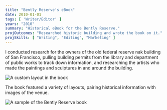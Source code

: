 ```yaml
---
title: "Bently Reserve's eBook"
date: 2010-01-01
tags: [ 'Writer/Editor' ]
years: "2010"
summary: "Historical eBook for the Bently Reserve."
projOutcomes: "Researched historic building and wrote the book on it."
projSkills: [ "Writing", "Editing", "Marketing" ]
---
```


I conducted research for the owners of the old federal reserve nak building of San Francisco, pulling building permits from the library and department of public works to track down information, and researching the artists who made the paintings and sculptures in and around the building.

![A custom layout in the book](/reserve-book-1.webp)

The book featured a variety of layouts, pairing historical information with images of the venue.  

![A sample of the Bently Reserve book](/reserve-book-2.webp)